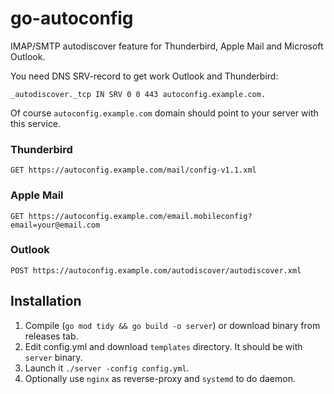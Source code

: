 # go-autoconfig
IMAP/SMTP autodiscover feature for Thunderbird, Apple Mail and Microsoft Outlook.

You need DNS SRV-record to get work Outlook and Thunderbird:
```
_autodiscover._tcp IN SRV 0 0 443 autoconfig.example.com.
```
Of course `autoconfig.example.com` domain should point to your server with this service. 

### Thunderbird
`GET https://autoconfig.example.com/mail/config-v1.1.xml`

### Apple Mail
`GET https://autoconfig.example.com/email.mobileconfig?email=your@email.com`

### Outlook
`POST https://autoconfig.example.com/autodiscover/autodiscover.xml`

## Installation
1. Compile (`go mod tidy && go build -o server`) or download binary from releases tab.
2. Edit config.yml and download `templates` directory. It should be with `server` binary.
3. Launch it `./server -config config.yml`.
4. Optionally use `nginx` as reverse-proxy and `systemd` to do daemon.
